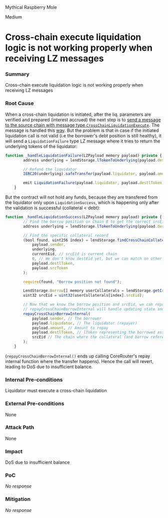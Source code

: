 Mythical Raspberry Mole

Medium

# Cross-chain execute liquidation logic is not working properly when receiving LZ messages

### Summary

Cross-chain execute liquidation logic is not working properly when receiving LZ messages

### Root Cause

When a cross-chain liquidation is initiated, after the liq. parameters are verified and prepared (interest accrued) the next step is to [send a message to the source chain with message type `CrossChainLiquidationExecute`](https://github.com/sherlock-audit/2025-05-lend-audit-contest/blob/3c97677544cf993c9f7be18d423bd3b5e5a62dd9/Lend-V2/src/LayerZero/CrossChainRouter.sol#L274-L283). The message is handled this [way](https://github.com/sherlock-audit/2025-05-lend-audit-contest/blob/3c97677544cf993c9f7be18d423bd3b5e5a62dd9/Lend-V2/src/LayerZero/CrossChainRouter.sol#L772-L777). But the problem is that in case if the initiated liquidation call is not valid (i.e the borrower's debt position is still healthy), it will send a `LiquidationFailure` type LZ message where it tries to return the underlying tokens of the liquidator:

```javascript
function _handleLiquidationFailure(LZPayload memory payload) private {
        address underlying = lendStorage.lTokenToUnderlying(payload.destlToken);

        // Refund the liquidator
        IERC20(underlying).safeTransfer(payload.liquidator, payload.amount);

        emit LiquidationFailure(payload.liquidator, payload.destlToken, payload.sender, underlying);
    }
```
But the contract will not hold any funds, because they are transfered from the liquidator only upon `LiquidationSuccess`, which is happening only after the validation is successful (collateral < debt):

```javascript
function _handleLiquidationSuccess(LZPayload memory payload) private {
        // Find the borrow position on Chain B to get the correct srcEid
        address underlying = lendStorage.lTokenToUnderlying(payload.destlToken);

        // Find the specific collateral record
        (bool found, uint256 index) = lendStorage.findCrossChainCollateral(
            payload.sender,
            underlying,
            currentEid, // srcEid is current chain
            0, // We don't know destEid yet, but we can match on other fields
            payload.destlToken,
            payload.srcToken
        );

        require(found, "Borrow position not found");

        LendStorage.Borrow[] memory userCollaterals = lendStorage.getCrossChainCollaterals(payload.sender, underlying);
        uint32 srcEid = uint32(userCollaterals[index].srcEid);

        // Now that we know the borrow position and srcEid, we can repay the borrow using the escrowed tokens
        // repayCrossChainBorrowInternal will handle updating state and distributing rewards.
        repayCrossChainBorrowInternal(
            payload.sender, // The borrower
            payload.liquidator, // The liquidator (repayer)
            payload.amount, // Amount to repay
            payload.destlToken, // lToken representing the borrowed asset on this chain
            srcEid // The chain where the collateral (and borrow reference) is tracked
        );
    }
```
(`repayCrossChainBorrowInternal()` ends up calling CoreRouter's repay internal function where the transfer happens). Hence the call will revert, leading to DoS due to insufficient balance.

### Internal Pre-conditions

Liquidator must execute a cross-chain liquidation

### External Pre-conditions

None

### Attack Path

None

### Impact

DoS due to insufficient balance

### PoC

_No response_

### Mitigation

_No response_